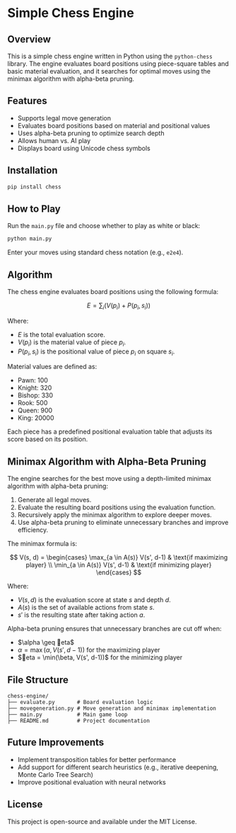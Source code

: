 # Simple Chess Engine

## Overview
This is a simple chess engine written in Python using the `python-chess` library. The engine evaluates board positions using piece-square tables and basic material evaluation, and it searches for optimal moves using the minimax algorithm with alpha-beta pruning.

## Features
- Supports legal move generation
- Evaluates board positions based on material and positional values
- Uses alpha-beta pruning to optimize search depth
- Allows human vs. AI play
- Displays board using Unicode chess symbols

## Installation
```bash
pip install chess
```

## How to Play
Run the `main.py` file and choose whether to play as white or black:
```bash
python main.py
```
Enter your moves using standard chess notation (e.g., `e2e4`).

## Algorithm
The chess engine evaluates board positions using the following formula:

$$
E = \sum_{i} \left( V(p_i) + P(p_i, s_i) \right)
$$

Where:
- $E$ is the total evaluation score.
- $V(p_i)$ is the material value of piece $p_i$.
- $P(p_i, s_i)$ is the positional value of piece $p_i$ on square $s_i$.

Material values are defined as:
- Pawn: $100$
- Knight: $320$
- Bishop: $330$
- Rook: $500$
- Queen: $900$
- King: $20000$

Each piece has a predefined positional evaluation table that adjusts its score based on its position.

## Minimax Algorithm with Alpha-Beta Pruning
The engine searches for the best move using a depth-limited minimax algorithm with alpha-beta pruning:

1. Generate all legal moves.
2. Evaluate the resulting board positions using the evaluation function.
3. Recursively apply the minimax algorithm to explore deeper moves.
4. Use alpha-beta pruning to eliminate unnecessary branches and improve efficiency.

The minimax formula is:

$$
V(s, d) = \begin{cases} \max_{a \in A(s)} V(s', d-1) & \text{if maximizing player} \\ \min_{a \in A(s)} V(s', d-1) & \text{if minimizing player} \end{cases}
$$

Where:
- $V(s, d)$ is the evaluation score at state $s$ and depth $d$.
- $A(s)$ is the set of available actions from state $s$.
- $s'$ is the resulting state after taking action $a$.

Alpha-beta pruning ensures that unnecessary branches are cut off when:
- $\alpha \geq eta$
- $\alpha = \max(\alpha, V(s', d-1))$ for the maximizing player
- $eta = \min(\beta, V(s', d-1))$ for the minimizing player

## File Structure
```
chess-engine/
├── evaluate.py       # Board evaluation logic
├── movegeneration.py # Move generation and minimax implementation
├── main.py           # Main game loop
├── README.md         # Project documentation
```

## Future Improvements
- Implement transposition tables for better performance
- Add support for different search heuristics (e.g., iterative deepening, Monte Carlo Tree Search)
- Improve positional evaluation with neural networks

## License
This project is open-source and available under the MIT License.

